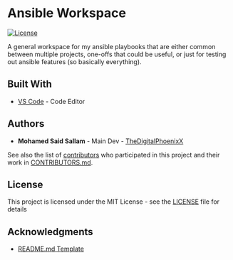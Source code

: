 # Ansible Workspace

[![License][license-image]][license-url]

A general workspace for my ansible playbooks that are either common between multiple projects, one-offs that could be useful, or just for testing out ansible features (so basically everything).

## Built With

* [VS Code](https://code.visualstudio.com/) - Code Editor

## Authors

* **Mohamed Said Sallam** - Main Dev - [TheDigitalPhoenixX](https://github.com/TheDigitalPhoenixX)

See also the list of [contributors][github-contributors] who participated in this project and their work in [CONTRIBUTORS.md](CONTRIBUTORS.md).

## License

This project is licensed under the MIT License - see the [LICENSE](LICENSE) file for details

## Acknowledgments

* [README.md Template](https://gist.github.com/PurpleBooth/109311bb0361f32d87a2)

[license-image]: https://img.shields.io/badge/License-MIT-brightgreen.svg
[license-url]: https://opensource.org/licenses/MIT

[github-contributors]: https://github.com/TheDigitalPhoenixX/ansible-workspace/contributors
[github-tags]: https://github.com/TheDigitalPhoenixX/ansible-workspace/tags
